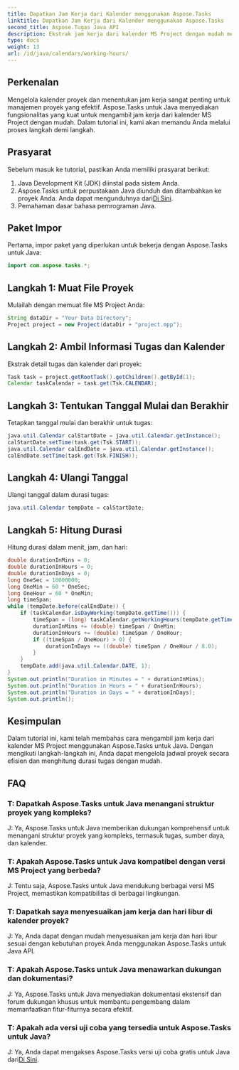 ```yaml
---
title: Dapatkan Jam Kerja dari Kalender menggunakan Aspose.Tasks
linktitle: Dapatkan Jam Kerja dari Kalender menggunakan Aspose.Tasks
second_title: Aspose.Tugas Java API
description: Ekstrak jam kerja dari kalender MS Project dengan mudah menggunakan Aspose.Tasks untuk Java. Sederhanakan tugas manajemen proyek.
type: docs
weight: 13
url: /id/java/calendars/working-hours/
---
```

## Perkenalan
Mengelola kalender proyek dan menentukan jam kerja sangat penting untuk manajemen proyek yang efektif. Aspose.Tasks untuk Java menyediakan fungsionalitas yang kuat untuk mengambil jam kerja dari kalender MS Project dengan mudah. Dalam tutorial ini, kami akan memandu Anda melalui proses langkah demi langkah.
## Prasyarat
Sebelum masuk ke tutorial, pastikan Anda memiliki prasyarat berikut:
1. Java Development Kit (JDK) diinstal pada sistem Anda.
2.  Aspose.Tasks untuk perpustakaan Java diunduh dan ditambahkan ke proyek Anda. Anda dapat mengunduhnya dari[Di Sini](https://releases.aspose.com/tasks/java/).
3. Pemahaman dasar bahasa pemrograman Java.
## Paket Impor
Pertama, impor paket yang diperlukan untuk bekerja dengan Aspose.Tasks untuk Java:
```java
import com.aspose.tasks.*;
```
## Langkah 1: Muat File Proyek
Mulailah dengan memuat file MS Project Anda:
```java
String dataDir = "Your Data Directory";
Project project = new Project(dataDir + "project.mpp");
```
## Langkah 2: Ambil Informasi Tugas dan Kalender
Ekstrak detail tugas dan kalender dari proyek:
```java
Task task = project.getRootTask().getChildren().getById(1);
Calendar taskCalendar = task.get(Tsk.CALENDAR);
```
## Langkah 3: Tentukan Tanggal Mulai dan Berakhir
Tetapkan tanggal mulai dan berakhir untuk tugas:
```java
java.util.Calendar calStartDate = java.util.Calendar.getInstance();
calStartDate.setTime(task.get(Tsk.START));
java.util.Calendar calEndDate = java.util.Calendar.getInstance();
calEndDate.setTime(task.get(Tsk.FINISH));
```
## Langkah 4: Ulangi Tanggal
Ulangi tanggal dalam durasi tugas:
```java
java.util.Calendar tempDate = calStartDate;
```
## Langkah 5: Hitung Durasi
Hitung durasi dalam menit, jam, dan hari:
```java
double durationInMins = 0;
double durationInHours = 0;
double durationInDays = 0;
long OneSec = 10000000;
long OneMin = 60 * OneSec;
long OneHour = 60 * OneMin;
long timeSpan;
while (tempDate.before(calEndDate)) {
    if (taskCalendar.isDayWorking(tempDate.getTime())) {
        timeSpan = (long) taskCalendar.getWorkingHours(tempDate.getTime());
        durationInMins += (double) timeSpan / OneMin;
        durationInHours += (double) timeSpan / OneHour;
        if ((timeSpan / OneHour) > 0) {
            durationInDays += ((double) timeSpan / OneHour / 8.0);
        }
    }
    tempDate.add(java.util.Calendar.DATE, 1);
}
System.out.println("Duration in Minutes = " + durationInMins);
System.out.println("Duration in Hours = " + durationInHours);
System.out.println("Duration in Days = " + durationInDays);
System.out.println();
```
## Kesimpulan
Dalam tutorial ini, kami telah membahas cara mengambil jam kerja dari kalender MS Project menggunakan Aspose.Tasks untuk Java. Dengan mengikuti langkah-langkah ini, Anda dapat mengelola jadwal proyek secara efisien dan menghitung durasi tugas dengan mudah.
## FAQ
### T: Dapatkah Aspose.Tasks untuk Java menangani struktur proyek yang kompleks?
J: Ya, Aspose.Tasks untuk Java memberikan dukungan komprehensif untuk menangani struktur proyek yang kompleks, termasuk tugas, sumber daya, dan kalender.
### T: Apakah Aspose.Tasks untuk Java kompatibel dengan versi MS Project yang berbeda?
J: Tentu saja, Aspose.Tasks untuk Java mendukung berbagai versi MS Project, memastikan kompatibilitas di berbagai lingkungan.
### T: Dapatkah saya menyesuaikan jam kerja dan hari libur di kalender proyek?
J: Ya, Anda dapat dengan mudah menyesuaikan jam kerja dan hari libur sesuai dengan kebutuhan proyek Anda menggunakan Aspose.Tasks untuk Java API.
### T: Apakah Aspose.Tasks untuk Java menawarkan dukungan dan dokumentasi?
J: Ya, Aspose.Tasks untuk Java menyediakan dokumentasi ekstensif dan forum dukungan khusus untuk membantu pengembang dalam memanfaatkan fitur-fiturnya secara efektif.
### T: Apakah ada versi uji coba yang tersedia untuk Aspose.Tasks untuk Java?
 J: Ya, Anda dapat mengakses Aspose.Tasks versi uji coba gratis untuk Java dari[Di Sini](https://releases.aspose.com/).